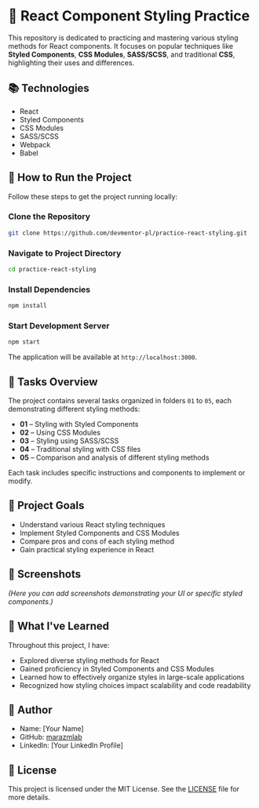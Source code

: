 # 🎨 React Component Styling Practice

This repository is dedicated to practicing and mastering various styling methods for React components. It focuses on popular techniques like **Styled Components**, **CSS Modules**, **SASS/SCSS**, and traditional **CSS**, highlighting their uses and differences.

## 📚 Technologies

* React
* Styled Components
* CSS Modules
* SASS/SCSS
* Webpack
* Babel

## 🚀 How to Run the Project

Follow these steps to get the project running locally:

### Clone the Repository

```bash
git clone https://github.com/devmentor-pl/practice-react-styling.git
```

### Navigate to Project Directory

```bash
cd practice-react-styling
```

### Install Dependencies

```bash
npm install
```

### Start Development Server

```bash
npm start
```

The application will be available at `http://localhost:3000`.

## 📝 Tasks Overview

The project contains several tasks organized in folders `01` to `05`, each demonstrating different styling methods:

* **01** – Styling with Styled Components
* **02** – Using CSS Modules
* **03** – Styling using SASS/SCSS
* **04** – Traditional styling with CSS files
* **05** – Comparison and analysis of different styling methods

Each task includes specific instructions and components to implement or modify.

## 🎯 Project Goals

* Understand various React styling techniques
* Implement Styled Components and CSS Modules
* Compare pros and cons of each styling method
* Gain practical styling experience in React

## 📸 Screenshots

*(Here you can add screenshots demonstrating your UI or specific styled components.)*

## 🧠 What I've Learned

Throughout this project, I have:

* Explored diverse styling methods for React
* Gained proficiency in Styled Components and CSS Modules
* Learned how to effectively organize styles in large-scale applications
* Recognized how styling choices impact scalability and code readability

## 📌 Author

* Name: \[Your Name]
* GitHub: [marazmlab](https://github.com/marazmlab)
* LinkedIn: \[Your LinkedIn Profile]

## 📄 License

This project is licensed under the MIT License. See the [LICENSE](LICENSE) file for more details.
